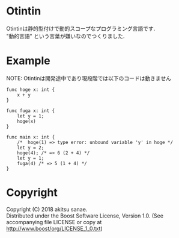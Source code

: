 # Otintin

Otintinは静的型付けで動的スコープなプログラミング言語です.  
 "動的言語" という言葉が嫌いなのでつくりました.

# Example

NOTE: Otintinは開発途中であり現段階では以下のコードは動きません  

```
func hoge x: int {
    x + y
}

func fuga x: int {
    let y = 1;
    hoge(x)
}

func main x: int {
    /*  hoge(1) => type error: unbound variable 'y' in hoge */
    let y = 2;
    hoge(4); /* => 6 (2 + 4) */
    let y = 1;
    fuga(4) /* => 5 (1 + 4) */
}
```

# Copyright
Copyright (C) 2018 akitsu sanae.  
Distributed under the Boost Software License, Version 1.0. 
(See accompanying file LICENSE or copy at http://www.boost/org/LICENSE_1_0.txt)  



